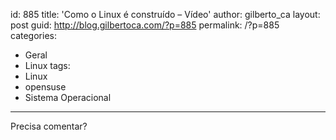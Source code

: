 id: 885
title: 'Como o Linux é construído &#8211; Vídeo'
author: gilberto_ca
layout: post
guid: http://blog.gilbertoca.com/?p=885
permalink: /?p=885
categories:
  - Geral
  - Linux
tags:
  - Linux
  - opensuse
  - Sistema Operacional
---
<!-- google_ad_section_start -->



Precisa comentar?

<!-- google_ad_section_end -->